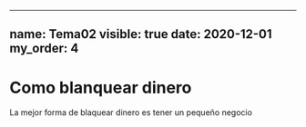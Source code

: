 ---
  name: Tema02
  visible: true
  date: 2020-12-01
  my_order: 4
  ---

  # Como blanquear dinero

  La mejor forma de blaquear dinero es tener un pequeño negocio 